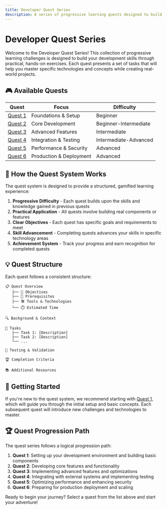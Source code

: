 ```yaml
---
title: Developer Quest Series
description: A series of progressive learning quests designed to build your skills through practical, hands-on challenges.
---
```


# Developer Quest Series

Welcome to the Developer Quest Series! This collection of progressive learning challenges is designed to build your development skills through practical, hands-on exercises. Each quest presents a set of tasks that will help you master specific technologies and concepts while creating real-world projects.

## 🎮 Available Quests

| Quest | Focus | Difficulty |
|-------|-------|------------|
| [Quest 1](./quest1.md) | Foundations & Setup | Beginner |
| [Quest 2](./quest2.md) | Core Development | Beginner-Intermediate |
| [Quest 3](./quest3.md) | Advanced Features | Intermediate |
| [Quest 4](./quest4.md) | Integration & Testing | Intermediate-Advanced |
| [Quest 5](./quest5.md) | Performance & Security | Advanced |
| [Quest 6](./quest6.md) | Production & Deployment | Advanced |

## 🧭 How the Quest System Works

The quest system is designed to provide a structured, gamified learning experience:

1. **Progressive Difficulty** - Each quest builds upon the skills and knowledge gained in previous quests
2. **Practical Application** - All quests involve building real components or features
3. **Clear Objectives** - Each quest has specific goals and requirements to meet
4. **Skill Advancement** - Completing quests advances your skills in specific technology areas
5. **Achievement System** - Track your progress and earn recognition for completed quests

## 💡 Quest Structure

Each quest follows a consistent structure:

```
📋 Quest Overview
   ├── 🎯 Objectives
   ├── 🧩 Prerequisites
   ├── 🛠️ Tools & Technologies
   └── ⏱️ Estimated Time

🔍 Background & Context

📝 Tasks
   ├── Task 1: [Description]
   ├── Task 2: [Description]
   └── ...

🧪 Testing & Validation

🏆 Completion Criteria

📚 Additional Resources
```

## 🚀 Getting Started

If you're new to the quest system, we recommend starting with [Quest 1](./quest1.md), which will guide you through the initial setup and basic concepts. Each subsequent quest will introduce new challenges and technologies to master.

## 🏆 Quest Progression Path

The quest series follows a logical progression path:

1. **Quest 1**: Setting up your development environment and building basic components
2. **Quest 2**: Developing core features and functionality
3. **Quest 3**: Implementing advanced features and optimizations
4. **Quest 4**: Integrating with external systems and implementing testing
5. **Quest 5**: Optimizing performance and enhancing security
6. **Quest 6**: Preparing for production deployment and scaling

Ready to begin your journey? Select a quest from the list above and start your adventure!